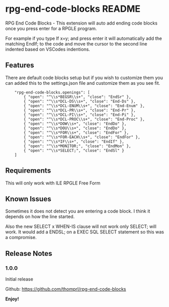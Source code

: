 # rpg-end-code-blocks README

RPG End Code Blocks - This extension will auto add ending code blocks once you press enter for a RPGLE program.  

For example if you type If x=y; and press enter it will automatically add the matching EndIf; to the code and 
move the cursor to the second line indented based on VSCodes indentions. 

## Features

There are default code blocks setup but if you wish to customize them you can added this to the settings.json file and customize them as you see fit.

```
    "rpg-end-code-blocks.openings": [
        { "open": "^\\s*BEGSR\\s+", "close": "EndSr" },
        { "open": "^\\s*DCL-DS\\s+", "close": "End-Ds" },
        { "open": "^\\s*DCL-ENUM\\s+", "close": "End-Enum" },        
        { "open": "^\\s*DCL-PR\\s+", "close": "End-Pr" },
        { "open": "^\\s*DCL-PI\\s+", "close": "End-Pi" },
        { "open": "^\\s*DCL-PROC\\s+", "close": "End-Proc" },
        { "open": "^\\s*DOW\\s+", "close": "EndDo" },
        { "open": "^\\s*DOU\\s+", "close": "EndDo" },
        { "open": "^\\s*FOR\\s+", "close": "EndFor" },
        { "open": "^\\s*FOR-EACH\\s+", "close": "EndFor" },
        { "open": "^\\s*IF\\s+", "close": "EndIf" },
        { "open": "^\\s*MONITOR;", "close": "EndMon" },
        { "open": "^\\s*SELECT;", "close": "EndSl" }
    ]
```

## Requirements
This will only work with ILE RPGLE Free Form 


## Known Issues
Sometimes it does not detect you are entering a code block.  I think it depends on how the line started.

Also the new SELECT x WHEN-IS clause will not work only SELECT; will work.  It would add a ENDSL; on a EXEC SQL SELECT statement so this was a compromise.
## Release Notes

### 1.0.0
Initial release

Github: https://github.com/thomprl/rpg-end-code-blocks

**Enjoy!**
